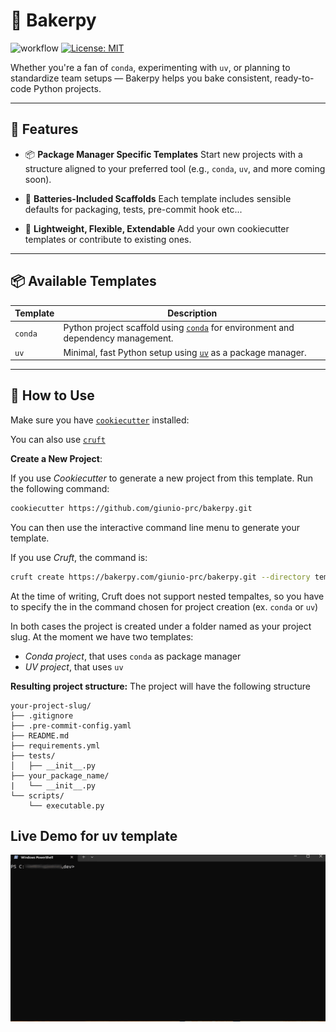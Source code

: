 # 🧁 Bakerpy

![workflow](https://github.com/giunio-prc/bakerpy/actions/workflows/main.yml/badge.svg)
[![License: MIT](https://img.shields.io/badge/License-MIT-yellow.svg)](https://opensource.org/licenses/MIT)

Whether you're a fan of `conda`, experimenting with `uv`, or planning to standardize team setups — Bakerpy helps you bake consistent, ready-to-code Python projects.

---

## 🚀 Features

- 📦 **Package Manager Specific Templates**
  Start new projects with a structure aligned to your preferred tool (e.g., `conda`, `uv`, and more coming soon).

- 🧰 **Batteries-Included Scaffolds**
  Each template includes sensible defaults for packaging, tests, pre-commit hook etc...

- 🧪 **Lightweight, Flexible, Extendable**
  Add your own cookiecutter templates or contribute to existing ones.

---

## 📦 Available Templates

| Template | Description |
|----------|-------------|
| `conda`  | Python project scaffold using [`conda`](https://github.com/conda/conda) for environment and dependency management. |
| `uv`     | Minimal, fast Python setup using [`uv`](https://github.com/astral-sh/uv) as a package manager. |

---

## 🧁 How to Use

Make sure you have [`cookiecutter`](https://cookiecutter.readthedocs.io/en/latest/installation.html) installed:

You can also use [`cruft`](https://cruft.github.io/cruft/#installation)


**Create a New Project**:

   If you use *Cookiecutter* to generate a new project from this template. Run the following command:

   ```bash
   cookiecutter https://github.com/giunio-prc/bakerpy.git
   ```
   You can then use the interactive command line menu to generate your template.

   If you use *Cruft*, the command is:

   ```bash
   cruft create https://bakerpy.com/giunio-prc/bakerpy.git --directory templates/<template-name>
   ```
   At the time of writing, Cruft does not support nested tempaltes,
   so you have to specify the <template-name> in the command chosen for project creation (ex. `conda` or `uv`)

In both cases the project is created under a folder named as your project slug.
At the moment we have two templates:
- *Conda project*, that uses `conda` as package manager
- *UV project*, that uses `uv`

**Resulting project structure:**
The project will have the following structure
```
your-project-slug/
├── .gitignore
├── .pre-commit-config.yaml
├── README.md
├── requirements.yml
├── tests/
│   ├── __init__.py
├── your_package_name/
|   └── __init__.py
└── scripts/
    └── executable.py
```

## Live Demo for uv template
![](https://github.com/giunio-prc/bakerpy/blob/main/live-demo.gif)
